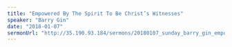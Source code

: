 ```yaml
---
title: "Empowered By The Spirit To Be Christ’s Witnesses"
speaker: "Barry Gin"
date: "2018-01-07"
sermonUrl: "http://35.190.93.184/sermons/20180107_sunday_barry_gin_empowered_by_the_spirit_to_be_christ's_witnesses.mp3"
---
```

